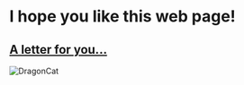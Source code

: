 # I hope you like this web page!
## [A letter for you...](/to-DragonCat)
![DragonCat](https://user-images.githubusercontent.com/80181083/110267478-81cce980-7f85-11eb-89ef-76147ab83b52.jpg)



